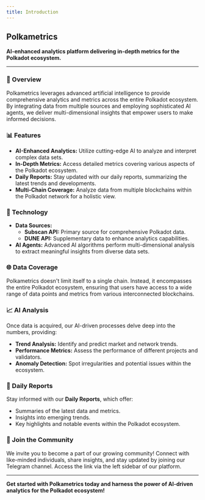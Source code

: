 ```yaml
---
title: Introduction
---
```


## **Polkametrics**
**AI-enhanced analytics platform delivering in-depth metrics for the Polkadot ecosystem.**

---

### 🚀 Overview
Polkametrics leverages advanced artificial intelligence to provide comprehensive analytics and metrics across the entire Polkadot ecosystem. By integrating data from multiple sources and employing sophisticated AI agents, we deliver multi-dimensional insights that empower users to make informed decisions.

### 📊 Features
- **AI-Enhanced Analytics:** Utilize cutting-edge AI to analyze and interpret complex data sets.
- **In-Depth Metrics:** Access detailed metrics covering various aspects of the Polkadot ecosystem.
- **Daily Reports:** Stay updated with our daily reports, summarizing the latest trends and developments.
- **Multi-Chain Coverage:** Analyze data from multiple blockchains within the Polkadot network for a holistic view.

### 🔧 Technology
- **Data Sources:**
  - **Subscan API:** Primary source for comprehensive Polkadot data.
  - **DUNE API:** Supplementary data to enhance analytics capabilities.
- **AI Agents:** Advanced AI algorithms perform multi-dimensional analysis to extract meaningful insights from diverse data sets.

### 🌐 Data Coverage
Polkametrics doesn't limit itself to a single chain. Instead, it encompasses the entire Polkadot ecosystem, ensuring that users have access to a wide range of data points and metrics from various interconnected blockchains.

### 📈 AI Analysis
Once data is acquired, our AI-driven processes delve deep into the numbers, providing:
- **Trend Analysis:** Identify and predict market and network trends.
- **Performance Metrics:** Assess the performance of different projects and validators.
- **Anomaly Detection:** Spot irregularities and potential issues within the ecosystem.

### 📅 Daily Reports
Stay informed with our **Daily Reports**, which offer:
- Summaries of the latest data and metrics.
- Insights into emerging trends.
- Key highlights and notable events within the Polkadot ecosystem.

### 🤝 Join the Community
We invite you to become a part of our growing community! Connect with like-minded individuals, share insights, and stay updated by joining our Telegram channel. Access the link via the left sidebar of our platform.

---

**Get started with Polkametrics today and harness the power of AI-driven analytics for the Polkadot ecosystem!**
